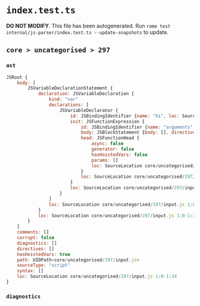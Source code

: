 # `index.test.ts`

**DO NOT MODIFY**. This file has been autogenerated. Run `rome test internal/js-parser/index.test.ts --update-snapshots` to update.

## `core > uncategorised > 297`

### `ast`

```javascript
JSRoot {
	body: [
		JSVariableDeclarationStatement {
			declaration: JSVariableDeclaration {
				kind: "var"
				declarations: [
					JSVariableDeclarator {
						id: JSBindingIdentifier {name: "hi", loc: SourceLocation core/uncategorised/297/input.js 1:4-1:6 (hi)}
						init: JSFunctionExpression {
							id: JSBindingIdentifier {name: "arguments", loc: SourceLocation core/uncategorised/297/input.js 1:18-1:27 (arguments)}
							body: JSBlockStatement {body: [], directives: [], loc: SourceLocation core/uncategorised/297/input.js 1:30-1:33}
							head: JSFunctionHead {
								async: false
								generator: false
								hasHoistedVars: false
								params: []
								loc: SourceLocation core/uncategorised/297/input.js 1:27-1:29
							}
							loc: SourceLocation core/uncategorised/297/input.js 1:9-1:33
						}
						loc: SourceLocation core/uncategorised/297/input.js 1:4-1:33
					}
				]
				loc: SourceLocation core/uncategorised/297/input.js 1:0-1:34
			}
			loc: SourceLocation core/uncategorised/297/input.js 1:0-1:34
		}
	]
	comments: []
	corrupt: false
	diagnostics: []
	directives: []
	hasHoistedVars: true
	path: UIDPath<core/uncategorised/297/input.js>
	sourceType: "script"
	syntax: []
	loc: SourceLocation core/uncategorised/297/input.js 1:0-1:34
}
```

### `diagnostics`

```

```
